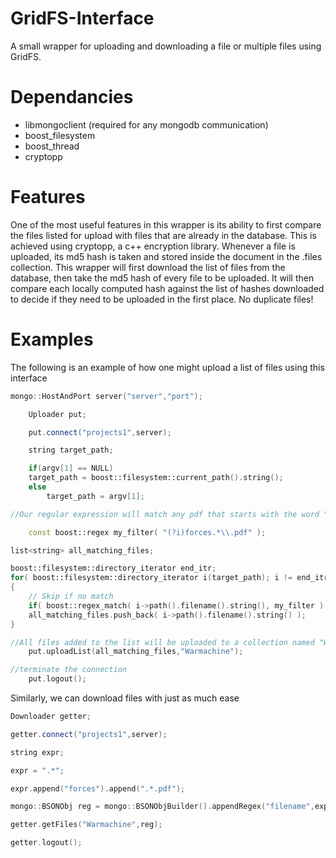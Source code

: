 GridFS-Interface
================

A small wrapper for uploading and downloading a file or multiple files using GridFS.

Dependancies
============

+ libmongoclient (required for any mongodb communication)
+ boost_filesystem
+ boost_thread
+ cryptopp

Features
========

One of the most useful features in this wrapper is its ability to first compare the files listed for upload with files that are already in the database. This is achieved using cryptopp, a c++ encryption library. Whenever a file is uploaded, its md5 hash is taken and stored inside the document in the .files collection. This wrapper will first download the list of files from the database, then take the md5 hash of every file to be uploaded. It will then compare each locally computed hash against the list of hashes downloaded to decide if they need to be uploaded in the first place. No duplicate files!

Examples
========
The following is an example of how one might upload a list of files using this interface
```c++
mongo::HostAndPort server("server","port");

    Uploader put;

    put.connect("projects1",server);

    string target_path;

    if(argv[1] == NULL)
    target_path = boost::filesystem::current_path().string();
    else
        target_path = argv[1];

//Our regular expression will match any pdf that starts with the word "forces"

    const boost::regex my_filter( "(?i)forces.*\\.pdf" );

list<string> all_matching_files;

boost::filesystem::directory_iterator end_itr;
for( boost::filesystem::directory_iterator i(target_path); i != end_itr; ++i )
{
    // Skip if no match
    if( boost::regex_match( i->path().filename().string(), my_filter ) )
    all_matching_files.push_back( i->path().filename().string() );
}

//All files added to the list will be uploaded to a collection named "Warmachine"
    put.uploadList(all_matching_files,"Warmachine");

//terminate the connection
    put.logout();
```
Similarly, we can download files with just as much ease

```c++
Downloader getter;

getter.connect("projects1",server);

string expr;

expr = ".*";

expr.append("forces").append(".*.pdf");

mongo::BSONObj reg = mongo::BSONObjBuilder().appendRegex("filename",expr,"i").obj();

getter.getFiles("Warmachine",reg);

getter.logout();
```
